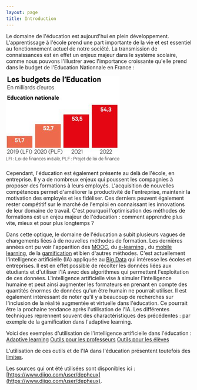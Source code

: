 ```yaml
---
layout: page
title: Introduction
---
```


Le domaine de l'éducation est aujourd'hui en plein développement. 
L'apprentissage à l'école prend une part importante de la vie et 
est essentiel au fonctionnement actuel de notre société.
La transmission de connaissances est en effet un enjeux majeur dans le système scolaire,
comme nous pouvons l'illustrer avec l'importance croissante qu'elle prend dans le budget de l'Education Nationnale en France :

![Budget](/budget.png)

Cependant, l'éducation est également présente au delà de l'école, en entreprise.
Il y a de nombreux enjeux qui poussent les compagnies à proposer 
des formations à leurs employés. L'acquisition de nouvelles compétences permet 
d'améliorer la productivité de l'entreprise, maintenir la motivation des employés et les fidéliser. 
Ces derniers peuvent également rester compétitif sur le marché de l'emploi 
en connaissant les innovations de leur domaine de travail.
C'est pourquoi l'optimisation des méthodes de formations est un enjeu majeur de l'éducation : 
comment apprendre plus vite, mieux et pour plus longtemps ?

Dans cette optique, le domaine de l'éducation a subit plusieurs vagues de changements 
liées à de nouvelles méthodes de formation. Les dernières années ont pu voir l'apparition des [MOOC](https://fr.wikipedia.org/wiki/Massive_Open_Online_Course), 
du [e-learning](https://fr.wikipedia.org/wiki/Formation_en_ligne) , du [mobile learning](https://fr.wikipedia.org/wiki/Apprentissage_mobile), de la [gamification](https://fr.wikipedia.org/wiki/Ludification) et bien d'autres méthodes.
C'est actuellement l'intelligence artificielle (IA) appliquée au [Big Data](https://fr.wikipedia.org/wiki/Big_data) qui intéresse les écoles et entreprises.
Il est en effet possible de récolter les données liées aux étudiants et d'utiliser l'IA avec 
des algorithmes qui permettent l'exploitation de ces données. 
L'intelligence artificielle vise à simuler l'intelligence humaine et peut ainsi augmenter les formateurs en prenant en compte des quantités énormes de données qu'un être humain ne pourrait utiliser.
Il est également intéressant de noter qu'il y a beaucoup de recherches 
sur l'inclusion de la réalité augmentée et virtuelle dans l'éducation. 
Ce pourrait être la prochaine tendance après l'utilisation de l'IA.
Les différentes techniques reprennent souvent des charactéristiques des précédentes : par exemple de la gamification dans l'adaptive learning.

Voici des exemples d'utilisation de l'intelligence artificielle dans l'éducation :
[Adaptive learning](/pages/adaptive_learning.html)
[Outils pour les professeurs](/pages/prof.html)
[Outils pour les élèves](/pages/eleves.html)

L'utilisation de ces outils et de l'IA dans l'éducation présentent toutefois des [limites](/pages/limites.html).

Les sources qui ont été utilisées sont disponibles ici : [https://www.diigo.com/user/depheux](https://www.diigo.com/user/depheux). 

